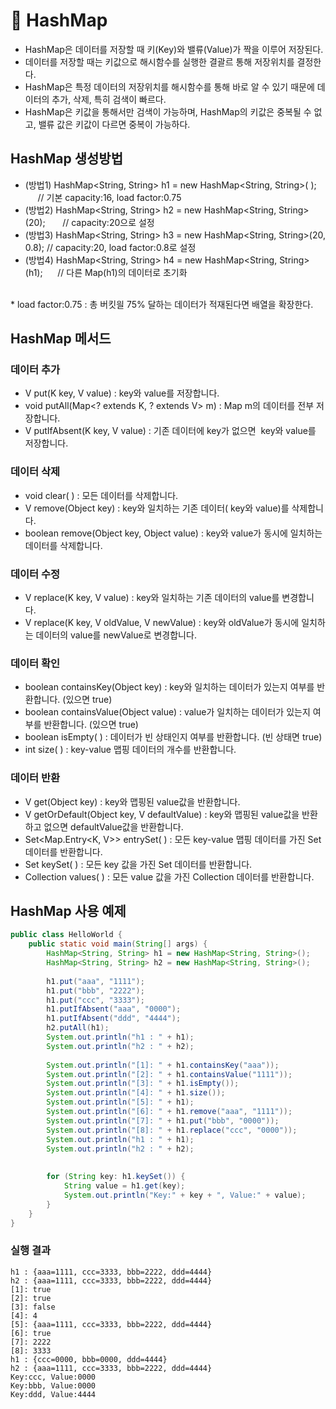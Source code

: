 # 🥕 HashMap
- HashMap은 데이터를 저장할 때 키(Key)와 밸류(Value)가 짝을 이루어 저장된다.
- 데이터를 저장할 때는 키값으로 해시함수를 실행한 결괄르 통해 저장위치를 결정한다.
- HashMap은 특정 데이터의 저장위치를 해시함수를 통해 바로 알 수 있기 때문에 데이터의 추가, 삭제, 특히 검색이 빠르다.
- HashMap은 키값을 통해서만 검색이 가능하며, HashMap의 키값은 중복될 수 없고, 밸류 값은 키값이 다르면 중복이 가능하다.

## HashMap 생성방법
- (방법1) HashMap<String, String> h1 = new HashMap<String, String>( );         // 기본 capacity:16, load factor:0.75
- (방법2) HashMap<String, String> h2 = new HashMap<String, String>(20);       // capacity:20으로 설정
- (방법3) HashMap<String, String> h3 = new HashMap<String, String>(20, 0.8); // capacity:20, load factor:0.8로 설정
- (방법4) HashMap<String, String> h4 = new HashMap<String, String>(h1);      // 다른 Map(h1)의 데이터로 초기화
<br>
 * load factor:0.75 : 총 버킷읠 75% 달하는 데이터가 적재된다면 배열을 확장한다.


## HashMap 메서드

### 데이터 추가
- V put(K key, V value) : key와 value를 저장합니다. 
- void putAll(Map<? extends K, ? extends V> m) : Map m의 데이터를 전부 저장합니다. 
- V putIfAbsent(K key, V value) : 기존 데이터에 key가 없으면  key와 value를 저장합니다.

### 데이터 삭제
- void clear( ) : 모든 데이터를 삭제합니다. 
- V remove(Object key) : key와 일치하는 기존 데이터( key와 value)를 삭제합니다. 
- boolean remove(Object key, Object value) : key와 value가 동시에 일치하는 데이터를 삭제합니다. 

### 데이터 수정
- V replace(K key, V value) : key와 일치하는 기존 데이터의 value를 변경합니다. 
- V replace(K key, V oldValue, V newValue) : key와 oldValue가 동시에 일치하는 데이터의 value를 newValue로 변경합니다.

### 데이터 확인
- boolean containsKey(Object key) : key와 일치하는 데이터가 있는지 여부를 반환합니다. (있으면 true)
- boolean containsValue(Object value) : value가 일치하는 데이터가 있는지 여부를 반환합니다. (있으면 true)
- boolean isEmpty( ) : 데이터가 빈 상태인지 여부를 반환합니다. (빈 상태면 true)
- int size( ) : key-value 맵핑 데이터의 개수를 반환합니다. 

### 데이터 반환
- V get(Object key) : key와 맵핑된 value값을 반환합니다. 
- V getOrDefault(Object key, V defaultValue) : key와 맵핑된 value값을 반환하고 없으면 defaultValue값을 반환합니다.
- Set<Map.Entry<K, V>> entrySet( ) : 모든 key-value 맵핑 데이터를 가진 Set 데이터를 반환합니다. 
- Set<K> keySet( ) : 모든 key 값을 가진 Set 데이터를 반환합니다. 
- Collection<V> values( ) : 모든 value 값을 가진 Collection 데이터를 반환합니다. 

## HashMap 사용 예제
``` java
public class HelloWorld {
	public static void main(String[] args) {
		HashMap<String, String> h1 = new HashMap<String, String>();
		HashMap<String, String> h2 = new HashMap<String, String>();
		
		h1.put("aaa", "1111");
		h1.put("bbb", "2222");
		h1.put("ccc", "3333");
		h1.putIfAbsent("aaa", "0000");
		h1.putIfAbsent("ddd", "4444");
		h2.putAll(h1);
		System.out.println("h1 : " + h1);
		System.out.println("h2 : " + h2);
		
		System.out.println("[1]: " + h1.containsKey("aaa"));
		System.out.println("[2]: " + h1.containsValue("1111"));
		System.out.println("[3]: " + h1.isEmpty());
		System.out.println("[4]: " + h1.size());
		System.out.println("[5]: " + h1);
		System.out.println("[6]: " + h1.remove("aaa", "1111"));
		System.out.println("[7]: " + h1.put("bbb", "0000"));
		System.out.println("[8]: " + h1.replace("ccc", "0000"));
		System.out.println("h1 : " + h1);
		System.out.println("h2 : " + h2);
				
		
		for (String key: h1.keySet()) {
			String value = h1.get(key);
			System.out.println("Key:" + key + ", Value:" + value);	
		}
	}
}
```

### 실행 결과
```
h1 : {aaa=1111, ccc=3333, bbb=2222, ddd=4444}
h2 : {aaa=1111, ccc=3333, bbb=2222, ddd=4444}
[1]: true
[2]: true
[3]: false
[4]: 4
[5]: {aaa=1111, ccc=3333, bbb=2222, ddd=4444}
[6]: true
[7]: 2222
[8]: 3333
h1 : {ccc=0000, bbb=0000, ddd=4444}
h2 : {aaa=1111, ccc=3333, bbb=2222, ddd=4444}
Key:ccc, Value:0000
Key:bbb, Value:0000
Key:ddd, Value:4444
```

